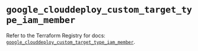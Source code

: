 # `google_clouddeploy_custom_target_type_iam_member`

Refer to the Terraform Registry for docs: [`google_clouddeploy_custom_target_type_iam_member`](https://registry.terraform.io/providers/hashicorp/google/6.2.0/docs/resources/clouddeploy_custom_target_type_iam_member).
